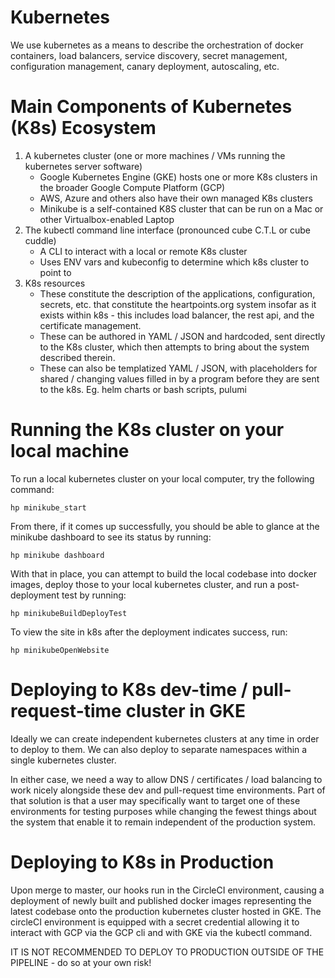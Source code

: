 Kubernetes
==========

We use kubernetes as a means to describe the orchestration of docker containers, load balancers, service discovery,
secret management, configuration management, canary deployment, autoscaling, etc.

# Main Components of Kubernetes (K8s) Ecosystem

1. A kubernetes cluster (one or more machines / VMs running the kubernetes server software)
    - Google Kubernetes Engine (GKE) hosts one or more K8s clusters in the broader Google Compute Platform (GCP)
    - AWS, Azure and others also have their own managed K8s clusters
    - Minikube is a self-contained K8S cluster that can be run on a Mac or other Virtualbox-enabled Laptop
2. The kubectl command line interface (pronounced cube C.T.L or cube cuddle)
    - A CLI to interact with a local or remote K8s cluster
    - Uses ENV vars and kubeconfig to determine which k8s cluster to point to
3. K8s resources
    - These constitute the description of the applications, configuration, secrets, etc. that constitute the
      heartpoints.org system insofar as it exists within k8s - this includes load balancer, the rest api, 
      and the certificate management.
    - These can be authored in YAML / JSON and hardcoded, sent directly to the K8s cluster, which then 
      attempts to bring about the system described therein.
    - These can also be templatized YAML / JSON, with placeholders for shared / changing values filled in
      by a program before they are sent to the k8s. Eg. helm charts or bash scripts, pulumi

# Running the K8s cluster on your local machine

To run a local kubernetes cluster on your local computer, try the following command:

    hp minikube_start

From there, if it comes up successfully, you should be able to glance at the minikube dashboard to see its
status by running:

    hp minikube dashboard

With that in place, you can attempt to build the local codebase into docker images, deploy those to your
local kubernetes cluster, and run a post-deployment test by running:

    hp minikubeBuildDeployTest

To view the site in k8s after the deployment indicates success, run:

    hp minikubeOpenWebsite

# Deploying to K8s dev-time / pull-request-time cluster in GKE

Ideally we can create independent kubernetes clusters at any time in order to deploy to them. We can also
deploy to separate namespaces within a single kubernetes cluster.

In either case, we need a way to allow DNS / certificates / load balancing to work nicely alongside these
dev and pull-request time environments. Part of that solution is that a user may specifically want to target
one of these environments for testing purposes while changing the fewest things about the system that 
enable it to remain independent of the production system.

# Deploying to K8s in Production

Upon merge to master, our hooks run in the CircleCI environment, causing a deployment of newly built and
published docker images representing the latest codebase onto the production kubernetes cluster hosted
in GKE. The circleCI environment is equipped with a secret credential allowing it to interact with GCP
via the GCP cli and with GKE via the kubectl command.

IT IS NOT RECOMMENDED TO DEPLOY TO PRODUCTION OUTSIDE OF THE PIPELINE - do so at your own risk!